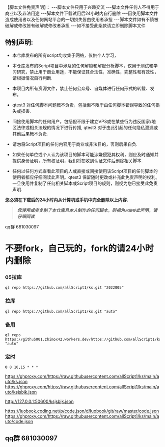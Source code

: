 

【脚本文件免责声明】：
---脚本文件只用于兴趣交流
---脚本文件任何人不得用于商业以及非法用途
---脚本文件下载试用后24小时内自行删除
---因使用脚本文件造成使用者以及任何网站平台的一切损失皆由使用者承担
---脚本文件如有不慎被破解或修改皆有破解或修改者承担
---如不接受此条款请立即删除脚本文件


## 特别声明:

-   本仓库发布的所有script均收集于网络，仅供个人学习，

-   本仓库发布的Script项目中涉及的任何解锁和解密分析脚本，仅用于测试和学习研究，禁止用于商业用途，不能保证其合法性，准确性，完整性和有效性，请根据情况自行判断.
    
-   本项目内所有资源文件，禁止任何公众号、自媒体进行任何形式的转载、发布。
    
-   qtest3 对任何脚本问题概不负责，包括但不限于由任何脚本错误导致的任何损失或损害.
    
-   间接使用脚本的任何用户，包括但不限于建立VPS或在某些行为违反国家/地区法律或相关法规的情况下进行传播, qtest3 对于由此引起的任何隐私泄漏或其他后果概不负责.
    
-   请勿将Script项目的任何内容用于商业或非法目的，否则后果自负.
    
-   如果任何单位或个人认为该项目的脚本可能涉嫌侵犯其权利，则应及时通知并提供身份证明，所有权证明，我们将在收到认证文件后删除相关脚本.
    
-   任何以任何方式查看此项目的人或直接或间接使用该Script项目的任何脚本的使用者都应仔细阅读此声明。qtest3 保留随时更改或补充此免责声明的权利。一旦使用并复制了任何相关脚本或Script项目的规则，则视为您已接受此免责声明.
    

**您必须在下载后的24小时内从计算机或手机中完全删除以上内容.**  

> _**您使用或者复制了本仓库且本人制作的任何脚本，则视为`已接受`此声明，请仔细阅读**_



qq群 681030097



# 不要fork，自己玩的，fork的请24小时内删除


### 05拉库
```
ql repo https://github.com/allScript1/ks.git "2022005"
```



### 拉库
```
ql repo https://github.com/allScript1/ks.git "auto"
```


### 备用

```
ql repo https://github001.zhimox42.workers.dev/https://github.com/allScript1/ks.git "auto"
```

### 定时

```
0 0 10,15 * * *
``` 






https://ghproxy.com/https://raw.githubusercontent.com/allScript1/ks/main/auto/ks.json
https://ghproxy.com/https://raw.githubusercontent.com/allScript1/ks/main/auto/ksjsbjk.json

http://127.0.0.1:50600/ksjsbjk.json





https://luobook.coding.net/p/code.json/d/luobook/git/raw/master/code.json
https://ghproxy.com/https://raw.githubusercontent.com/allScript1/ks/main/auto/code.json




## qq群 681030097



